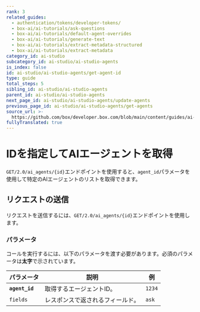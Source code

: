 ```yaml
---
rank: 3
related_guides:
  - authentication/tokens/developer-tokens/
  - box-ai/ai-tutorials/ask-questions
  - box-ai/ai-tutorials/default-agent-overrides
  - box-ai/ai-tutorials/generate-text
  - box-ai/ai-tutorials/extract-metadata-structured
  - box-ai/ai-tutorials/extract-metadata
category_id: ai-studio
subcategory_id: ai-studio/ai-studio-agents
is_index: false
id: ai-studio/ai-studio-agents/get-agent-id
type: guide
total_steps: 5
sibling_id: ai-studio/ai-studio-agents
parent_id: ai-studio/ai-studio-agents
next_page_id: ai-studio/ai-studio-agents/update-agents
previous_page_id: ai-studio/ai-studio-agents/get-agents
source_url: >-
  https://github.com/box/developer.box.com/blob/main/content/guides/ai-studio/ai-studio-agents/get-agent-id.md
fullyTranslated: true
---
```

# IDを指定してAIエージェントを取得

`GET/2.0/ai_agents/{id}`エンドポイントを使用すると、`agent_id`パラメータを使用して特定のAIエージェントのリストを取得できます。

## リクエストの送信

リクエストを送信するには、`GET/2.0/ai_agents/{id}`エンドポイントを使用します。

<Samples id="get-ai-agents-id">

</Samples>

### パラメータ

コールを実行するには、以下のパラメータを渡す必要があります。必須のパラメータは**太字**で示されています。

| パラメータ          | 説明               | 例      |
| -------------- | ---------------- | ------ |
| **`agent_id`** | 取得するエージェントID。    | `1234` |
| `fields`       | レスポンスで返されるフィールド。 | `ask`  |
